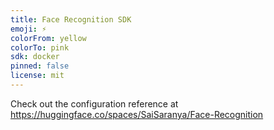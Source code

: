 ```yaml
---
title: Face Recognition SDK
emoji: ⚡
colorFrom: yellow
colorTo: pink
sdk: docker
pinned: false
license: mit
---
```


Check out the configuration reference at https://huggingface.co/spaces/SaiSaranya/Face-Recognition
